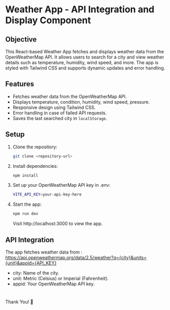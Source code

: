 # Weather App - API Integration and Display Component

## Objective

This React-based Weather App fetches and displays weather data from the OpenWeatherMap API. It allows users to search for a city and view weather details such as temperature, humidity, wind speed, and more. The app is styled with Tailwind CSS and supports dynamic updates and error handling.

## Features

- Fetches weather data from the OpenWeatherMap API.
- Displays temperature, condition, humidity, wind speed, pressure.
- Responsive design using Tailwind CSS.
- Error handling in case of failed API requests.
- Saves the last searched city in `localStorage`.

## Setup

1. Clone the repository:
   ```bash
   git clone <repository-url>
   ```
2. Install dependencies:

   ```bash
   npm install
   ```

3. Set up your OpenWeatherMap API key in .env:
   ```bash
   VITE_API_KEY=your-api-key-here
   ```
4. Start the app:
   ```bash
   npm run dev
   ```
   Visit http://localhost:3000 to view the app.

## API Integration

The app fetches weather data from : https://api.openweathermap.org/data/2.5/weather?q={city}&units={unit}&appid={API_KEY}

- city: Name of the city.
- unit: Metric (Celsius) or Imperial (Fahrenheit).
- appid: Your OpenWeatherMap API key.

#

Thank You! 👋
